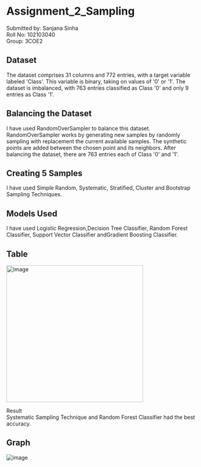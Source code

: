 # Assignment_2_Sampling
Submitted by: Sanjana Sinha  
Roll No: 102103040  
Group: 3COE2

## Dataset
The dataset comprises 31 columns and 772 entries, with a target variable labeled 'Class'. This variable is binary, taking on values of '0' or '1'. The dataset is imbalanced, with 763 entries classified as Class '0' and only 9 entries as Class '1'.

## Balancing the Dataset
I have used RandomOverSampler to balance this dataset. RandomOverSampler works by generating new samples by randomly sampling with replacement the current available samples. The synthetic points are added between the chosen point and its neighbors. After balancing the dataset, there are 763 entries each of Class '0' and '1'.

## Creating 5 Samples
I have used Simple Random, Systematic, Stratified, Cluster and Bootstrap Sampling Techniques.

## Models Used
I have used Logistic Regression,Decision Tree Classifier, Random Forest Classifier, Support Vector Classifier andGradient Boosting Classifier.

## Table

<img width="359" alt="image" src="https://github.com/SanjanaSinha1/Assignment_Sampling/assets/100065115/dcc3c13b-9f89-47ab-9733-37054597b089">

Result  
Systematic Sampling Technique and Random Forest Classifier had the best accuracy.

## Graph 

![image](https://github.com/SanjanaSinha1/Assignment_Sampling/assets/100065115/cc4211f2-b0e3-4b12-8cac-5359b4f175e6)


